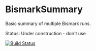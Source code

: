 # BismarkSummary

Basic summary of multiple Bismark runs. 

Status: Under construction - don't use

[![Build Status](https://travis-ci.org/nw11/BismarkSummary.jl.svg?branch=master)](https://travis-ci.org/nw11/BismarkSummary.jl)
